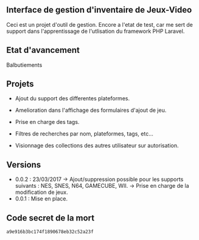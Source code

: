 ## Interface de gestion d'inventaire de Jeux-Video

Ceci est un projet d'outil de gestion.
Encore a l'etat de test, car me sert de support dans l'apprentissage de l'utlisation
du framework PHP Laravel.

## Etat d'avancement

Balbutiements

## Projets

- Ajout du support des differentes plateformes.
- Amelioration dans l'affichage des formulaires d'ajout de jeu.
- Prise en charge des tags.
- Filtres de recherches par nom, plateformes, tags, etc...

- Visionnage  des collections des autres utilisateur sur autorisation.

## Versions

- 0.0.2 : 23/03/2017
	-> Ajout/suppression possible pour les supports suivants : NES, SNES, N64, GAMECUBE, WII.
	-> Prise en charge de la modification de jeux.
- 0.0.1 : Mise en place.

## Code secret de la mort
	a9e916b3bc174f1890678eb32c52a23f

